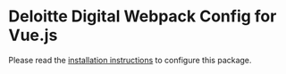 # Deloitte Digital Webpack Config for Vue.js

Please read the [installation instructions](https://github.com/DeloitteDigitalAPAC/webpack-config) to configure this package.
